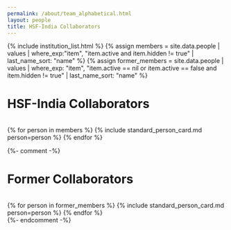 ```yaml
---
permalink: /about/team_alphabetical.html
layout: people
title: HSF-India Collaborators
---
```


{% include institution_list.html %}
{% assign members = site.data.people | values
                                     | where_exp:"item", "item.active and item.hidden != true"
                                     | last_name_sort: "name" %}
{% assign former_members = site.data.people | values
                                  | where_exp: "item", "item.active == nil or item.active == false and item.hidden != true"
                                  | last_name_sort: "name" %}


<h1>HSF-India Collaborators</h1><br>

<div class="container-fluid">
<div class="row">
{% for person in members %}
    {% include standard_person_card.md person=person %}
{% endfor %}
</div>
</div>

{%- comment -%}
<h1>Former Collaborators</h1><br>

<div class="container-fluid">
<div class="row">
{% for person in former_members %}
    {% include standard_person_card.md person=person %}
{% endfor %}
</div>
</div>
{%- endcomment -%}
